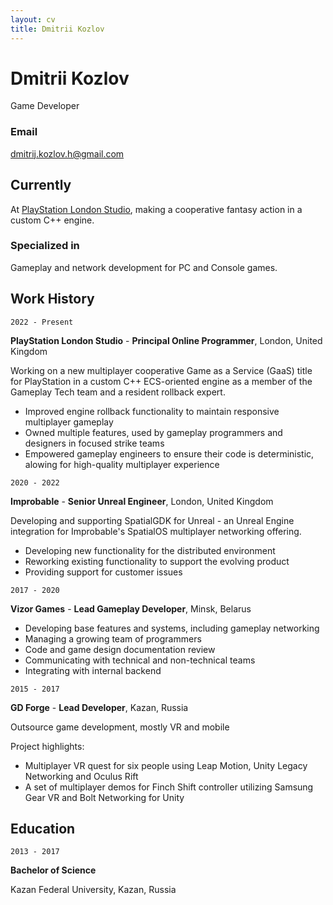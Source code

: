 ```yaml
---
layout: cv
title: Dmitrii Kozlov
---
```

# Dmitrii Kozlov
Game Developer

### Email
<dmitrij.kozlov.h@gmail.com>

## Currently
At [PlayStation London Studio](https://playstationlondonstudio.com), making a cooperative fantasy action in a custom C++ engine.

### Specialized in

Gameplay and network development for PC and Console games.

## Work History

`2022 - Present`

**PlayStation London Studio** - **Principal Online Programmer**, London, United Kingdom

Working on a new multiplayer cooperative Game as a Service (GaaS) title for PlayStation in a custom C++ ECS-oriented engine as a member of the Gameplay Tech team and a resident rollback expert.

* Improved engine rollback functionality to maintain responsive multiplayer gameplay
* Owned multiple features, used by gameplay programmers and designers in focused strike teams
* Empowered gameplay engineers to ensure their code is deterministic, alowing for high-quality multiplayer experience

`2020 - 2022`

**Improbable** - **Senior Unreal Engineer**, London, United Kingdom

Developing and supporting SpatialGDK for Unreal - an Unreal Engine integration for Improbable's SpatialOS multiplayer networking offering.

* Developing new functionality for the distributed environment
* Reworking existing functionality to support the evolving product
* Providing support for customer issues

`2017 - 2020`

**Vizor Games** - **Lead Gameplay Developer**, Minsk, Belarus

* Developing base features and systems, including gameplay networking
* Managing a growing team of programmers
* Code and game design documentation review
* Communicating with technical and non-technical teams
* Integrating with internal backend

`2015 - 2017`

**GD Forge** - **Lead Developer**, Kazan, Russia

Outsource game development, mostly VR and mobile

Project highlights:

* Multiplayer VR quest for six people using Leap Motion, Unity Legacy Networking and Oculus Rift
* A set of multiplayer demos for Finch Shift controller utilizing Samsung Gear VR and Bolt Networking for Unity

## Education

`2013 - 2017`

**Bachelor of Science**

Kazan Federal University, Kazan, Russia

<!-- ### Footer

Last updated: March 2024 -->
